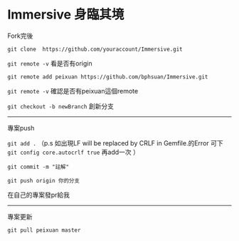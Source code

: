 # Immersive 身臨其境
<p>Fork完後</p>

`git clone  https://github.com/youraccount/Immersive.git`

`git remote -v` <span>看是否有origin</span>

`git remote add peixuan https://github.com/bphsuan/Immersive.git`

`git remote -v` <span>確認是否有peixuan這個remote</span>

`git checkout -b newBranch` <span>創新分支</span>

<hr/>

<p>專案push</p>

`git add .`  <span>（p.s 如出現LF will be replaced by CRLF in Gemfile.的Error 可下 `git config core.autocrlf true` 再add一次 ）</span>

`git commit -m "註解"`

`git push origin 你的分支`

<p>在自己的專案發pr給我</p>

<hr/>

<p>專案更新</p>

`git pull peixuan master`

